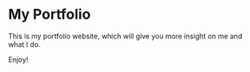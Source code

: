 # My Portfolio

This is my portfolio website, which will give you more insight on me and what I do.

Enjoy!